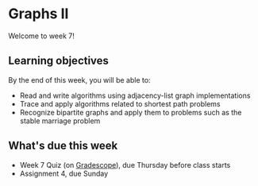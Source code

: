 # Graphs II

Welcome to week 7!

## Learning objectives

By the end of this week, you will be able to:

- Read and write algorithms using adjacency-list graph implementations
- Trace and apply algorithms related to shortest path problems
- Recognize bipartite graphs and apply them to problems such as the stable marriage problem

## What's due this week

- Week 7 Quiz (on [Gradescope](https://www.gradescope.com/)), due Thursday before class starts
- Assignment 4, due Sunday
